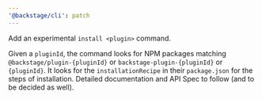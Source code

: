 ```yaml
---
'@backstage/cli': patch
---
```


Add an experimental `install <plugin>` command.

Given a `pluginId`, the command looks for NPM packages matching `@backstage/plugin-{pluginId}` or `backstage-plugin-{pluginId}` or `{pluginId}`. It looks for the `installationRecipe` in their `package.json` for the steps of installation. Detailed documentation and API Spec to follow (and to be decided as well).
